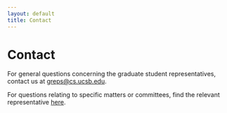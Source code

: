 ```yaml
---
layout: default
title: Contact 
---
```


Contact
=======

For general questions concerning the graduate student representatives, contact us at greps@cs.ucsb.edu.

For questions relating to specific matters or committees, find the relevant representative [here](/who-we-are/).
